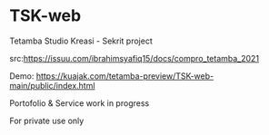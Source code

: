 # TSK-web
Tetamba Studio Kreasi - Sekrit project

src:https://issuu.com/ibrahimsyafiq15/docs/compro_tetamba_2021

Demo: https://kuajak.com/tetamba-preview/TSK-web-main/public/index.html

Portofolio & Service work in progress

For private use only
